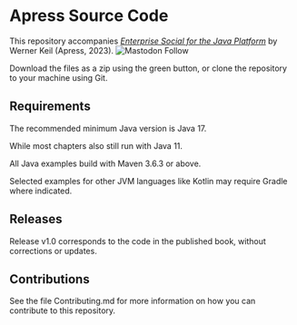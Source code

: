 # Apress Source Code

This repository accompanies [*Enterprise Social for the Java Platform*](https://link.springer.com/book/10.1007/978-1-4842-9571-7) by Werner Keil (Apress, 2023).
![Mastodon Follow](https://img.shields.io/mastodon/follow/111268652226025503?domain=https%3A%2F%2Fjvm.social%2F)

[comment]: #cover

Download the files as a zip using the green button, or clone the repository to your machine using Git.

## Requirements

The recommended minimum Java version is Java 17.

While most chapters also still run with Java 11.

All Java examples build with Maven 3.6.3 or above.

Selected examples for other JVM languages like Kotlin may require Gradle where indicated.

## Releases

Release v1.0 corresponds to the code in the published book, without corrections or updates.

## Contributions

See the file Contributing.md for more information on how you can contribute to this repository.

